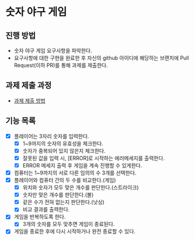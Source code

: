 # 숫자 야구 게임
## 진행 방법
* 숫자 야구 게임 요구사항을 파악한다.
* 요구사항에 대한 구현을 완료한 후 자신의 github 아이디에 해당하는 브랜치에 Pull Request(이하 PR)를 통해 과제를 제출한다.

## 과제 제출 과정
* [과제 제출 방법](https://github.com/next-step/nextstep-docs/tree/master/precourse)

## 기능 목록

- [x] 플레이어는 3자리 숫자를 입력한다.
    - [x] 1~9까지의 숫자의 유효성을 체크한다.
    - [x] 숫자가 중복되어 있지 않은지 체크한다.
    - [x] 잘못된 값을 입력 시, [ERROR]로 시작하는 에러메세지를 출력한다.
    - [x] ERROR 메세지 출력 후 게임을 계속 진행할 수 있게한다.
- [x] 컴퓨터는 1~9까지의 서로 다른 임의의 수 3개를 선택한다.
- [x] 플레이어와 컴퓨터 간의 두 수를 비교한다.(게임)
  - [x] 위치와 숫자가 모두 맞은 개수를 판단한다.(스트라이크)
  - [x] 숫자만 맞은 개수를 판단한다.(볼)
  - [x] 같은 수가 전혀 없는지 판단한다.(낫싱)
  - [x] 비교 결과를 출력한다.
- [x] 게임을 반복하도록 한다.
  - [x] 3개의 숫자를 모두 맞추면 게임이 종료된다.
- [x] 게임을 종료한 후에 다시 시작하거나 완전 종료할 수 있다.
